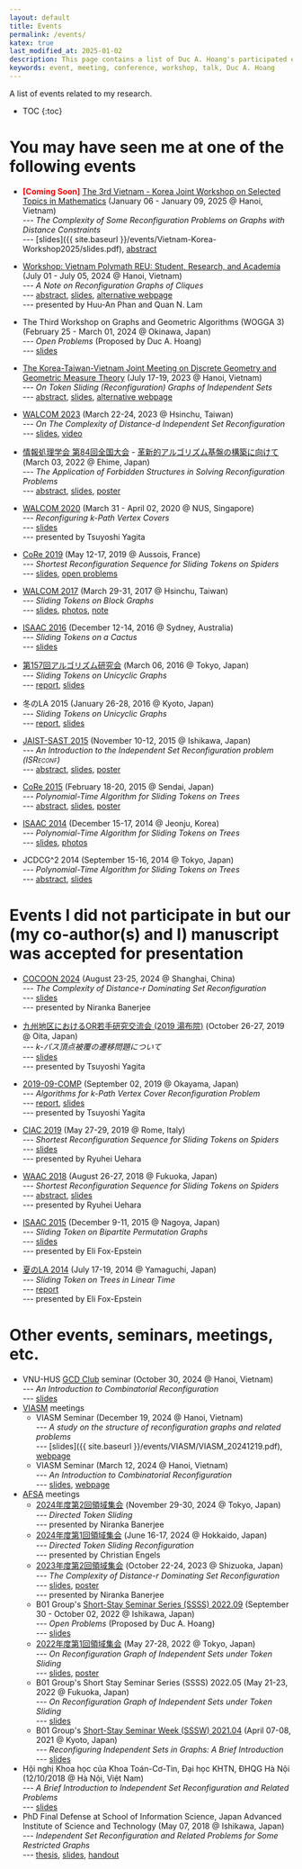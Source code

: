 ```yaml
---
layout: default
title: Events
permalink: /events/
katex: true
last_modified_at: 2025-01-02
description: This page contains a list of Duc A. Hoang's participated events
keywords: event, meeting, conference, workshop, talk, Duc A. Hoang
---
```


<!-- 
<span style="font-weight:bold;color:red;">[Coming Soon]</span> 
-->

<div class="alert alert-info" markdown="1">
A list of events related to my research.

* TOC
{:toc}
</div>


# You may have seen me at one of the following events

* <span style="font-weight:bold;color:red;">[Coming Soon]</span> [The 3rd Vietnam - Korea Joint Workshop on Selected Topics in Mathematics](http://math.ac.vn/conference/Vietnam-Korea-Workshop2025/) (January 06 - January 09, 2025 @ Hanoi, Vietnam) <br>--- *The Complexity of Some Reconfiguration Problems on Graphs with Distance Constraints* <br>--- [slides]({{ site.baseurl }}/events/Vietnam-Korea-Workshop2025/slides.pdf), [abstract](http://math.ac.vn/conference/Vietnam-Korea-Workshop2025/images/2025_VKW.pdf#page=44)

* [Workshop: Vietnam Polymath REU: Student, Research, and Academia](https://www.vietnampolymathreu.com/2023-2024/vietnam-polymath-reu-workshop) (July 01 - July 05, 2024 @ Hanoi, Vietnam) <br>--- *A Note on Reconfiguration Graphs of Cliques* <br>--- [abstract]({{site.baseurl}}/events/VPR-2024/abstract.pdf), [slides]({{site.baseurl}}/events/VPR-2024/slides.pdf), [alternative webpage](https://viasm.edu.vn/hdkh/workshop-vietnam-polymath-reu-student-research-and-academia/) <br>--- presented by Huu-An Phan and Quan N. Lam

* The Third Workshop on Graphs and Geometric Algorithms (WOGGA 3) (February 25 - March 01, 2024 @ Okinawa, Japan) <br>--- *Open Problems* (Proposed by Duc A. Hoang) <br>--- [slides]({{site.baseurl}}/events/WOGGA3/slides.pdf)

* [The Korea-Taiwan-Vietnam Joint Meeting on Discrete Geometry and Geometric Measure Theory](https://sites.google.com/view/ktvmeeting) (July 17-19, 2023 @ Hanoi, Vietnam) <br>--- *On Token Sliding (Reconfiguration) Graphs of Independent Sets* <br>--- [abstract]({{site.baseurl}}/events/KTVMeeting2023/abstract.pdf), [slides]({{site.baseurl}}/events/KTVMeeting2023/slides.pdf), [alternative webpage](https://viasm.edu.vn/hdkh/ktv2023)

* [WALCOM 2023](https://www.walcom2023.conf.nycu.edu.tw) (March 22-24, 2023 @ Hsinchu, Taiwan) <br>--- *On The Complexity of Distance-$d$ Independent Set Reconfiguration* <br>--- [slides]({{site.baseurl}}/events/WALCOM2023/slides.pdf), [video](https://www.youtube.com/watch?v=aTMiWYge4rw)

* [情報処理学会 第84回全国大会](https://www.ipsj.or.jp/event/taikai/84/) - [革新的アルゴリズム基盤の構築に向けて](https://www.gakkai-web.net/ipsj/84/event/html/event/C-5.html) (March 03, 2022 @ Ehime, Japan) <br>--- *The Application of Forbidden Structures in Solving Reconfiguration Problems* <br>--- [abstract](https://www.gakkai-web.net/ipsj/84/event/html/event/C-5.html), [slides]({{site.baseurl}}/events/IPSJ-84/slides.pdf), [poster]({{site.baseurl}}/events/IPSJ-84/poster.pdf)

* [WALCOM 2020](https://www.comp.nus.edu.sg/~walcom20/) (March 31 - April 02, 2020 @ NUS, Singapore) <br>--- *Reconfiguring $k$-Path Vertex Covers* <br>--- [slides]({{site.baseurl}}/events/WALCOM2020/slides.pptx) <br>--- presented by Tsuyoshi Yagita

* [CoRe 2019](http://oc.inpg.fr/conf/core2019/) (May 12-17, 2019 @ Aussois, France) <br>--- *Shortest Reconfiguration Sequence for Sliding Tokens on Spiders* <br>--- [slides]({{site.baseurl}}/events/CoRe2019/slides.pdf), [open problems]({{site.baseurl}}/events/CoRe2019/CoRe_2019_Open_Problems.pdf)

* [WALCOM 2017](http://walcom2017.nctu.edu.tw/) (March 29-31, 2017 @ Hsinchu, Taiwan) <br>--- *Sliding Tokens on Block Graphs* <br>--- [slides]({{site.baseurl}}/events/WALCOM2017/slides.pdf), [photos](https://www.flickr.com/photos/149337014@N05/albums), [note]({{site.baseurl}}/events/WALCOM2017/note.pdf)

* [ISAAC 2016](http://rp-www.cs.usyd.edu.au/~visual/isaac2016/) (December 12-14, 2016 @ Sydney, Australia) <br>--- *Sliding Tokens on a Cactus* <br>--- [slides]({{site.baseurl}}/events/ISAAC2016/slides.pdf)

* [第157回アルゴリズム研究会](http://www.ipsj-sigal.or.jp/prog27/prog157.html) (March 06, 2016 @ Tokyo, Japan) <br>--- *Sliding Tokens on Unicyclic Graphs* <br>--- [report](http://id.nii.ac.jp/1001/00157856/), [slides]({{site.baseurl}}/events/SIGAL-157/slides.pdf)

* 冬のLA 2015 (January 26-28, 2016 @ Kyoto, Japan) <br>--- *Sliding Tokens on Unicyclic Graphs* <br>--- [report]({{site.baseurl}}/events/LASymposium2015winter/paper.pdf), [slides]({{site.baseurl}}/events/LASymposium2015winter/slides.pdf)

* [JAIST-SAST 2015](http://www.jaist.ac.jp/jaist-sast2015/) (November 10-12, 2015 @ Ishikawa, Japan) <br>--- <i>An Introduction to the Independent Set Reconfiguration problem (<span style='font-variant:small-caps;'>ISReconf</span>) </i> <br>--- [abstract](http://www.jaist.ac.jp/jaist-sast2015/index.php/poster?option_comcontent=&id=82), [slides](http://www.jaist.ac.jp/jaist-sast2015/images/pdf/HOANGDucAnh_slide.pdf), [poster](http://www.jaist.ac.jp/jaist-sast2015/images/pdf/HOANGDucAn_poster.pdf)

* [CoRe 2015](http://www.ecei.tohoku.ac.jp/alg/core2015/) (February 18-20, 2015 @ Sendai, Japan) <br>--- *Polynomial-Time Algorithm for Sliding Tokens on Trees* <br>--- [abstract]({{site.baseurl}}/events/CoRe2015/abstract.pdf), [slides]({{site.baseurl}}/events/CoRe2015/slides.pptx), [poster]({{site.baseurl}}/events/CoRe2015/poster.pdf)

* [ISAAC 2014](http://tcs.postech.ac.kr/isaac2014/) (December 15-17, 2014 @ Jeonju, Korea) <br>--- *Polynomial-Time Algorithm for Sliding Tokens on Trees* <br>--- [slides]({{site.baseurl}}/events/ISAAC2014/slides.pptx), [photos](http://tcs.postech.ac.kr/isaac2014/photos.html)

* JCDCG^2 2014 (September 15-16, 2014 @ Tokyo, Japan) <br>--- *Polynomial-Time Algorithm for Sliding Tokens on Trees* <br>--- [abstract]({{site.baseurl}}/events/JCDCGG2014/abstract.pdf), [slides]({{site.baseurl}}/events/JCDCGG2014/slides.pptx)

# Events I did not participate in but our (my co-author(s) and I) manuscript was accepted for presentation

* [COCOON 2024](https://anl.sjtu.edu.cn/cocoon2024/) (August 23-25, 2024 @ Shanghai, China) <br>--- *The Complexity of Distance-$r$ Dominating Set Reconfiguration* <br>--- [slides]({{site.baseurl}}/events/COCOON2024/slides.pdf) <br>--- presented by Niranka Banerjee

* [九州地区におけるOR若手研究交流会 (2019 湯布院)](https://sites.google.com/view/q-orwakate/2019) (October 26-27, 2019 @ Oita, Japan) <br>--- *$k$-パス頂点被覆の遷移問題について* <br>--- [slides]({{site.baseurl}}/events/ORwakate2019/slides.pptx) <br>--- presented by Tsuyoshi Yagita

* [2019-09-COMP](https://www.ieice.org/ken/program/index.php?tgs_regid=cd34671a1b18ce545adf76a0aa8f85ed59994bc433d0b2907bf32f816c17248a&tgid=IEICE-COMP) (September 02, 2019 @ Okayama, Japan) <br> --- *Algorithms for $k$-Path Vertex Cover Reconfiguration Problem* <br>--- [report](https://www.ieice.org/ken/paper/20190902R1pY/), [slides]({{site.baseurl}}/events/2019-09-COMP/slides.pptx) <br>--- presented by Tsuyoshi Yagita

* [CIAC 2019](http://easyconferences.eu/ciac2019/) (May 27-29, 2019 @ Rome, Italy) <br>--- *Shortest Reconfiguration Sequence for Sliding Tokens on Spiders* <br>--- [slides]({{site.baseurl}}/events/CIAC2019/slides.pdf) <br>--- presented by Ryuhei Uehara

* [WAAC 2018](http://www.fc.inf.kyushu-u.ac.jp/waac2018/) (August 26-27, 2018 @ Fukuoka, Japan) <br>--- *Shortest Reconfiguration Sequence for Sliding Tokens on Spiders* <br>--- [abstract]({{site.baseurl}}/events/WAAC2018/abstract.pdf), [slides]({{site.baseurl}}/events/WAAC2018/slides.pdf) <br>--- presented by Ryuhei Uehara

* [ISAAC 2015](http://www.al.cm.is.nagoya-u.ac.jp/isaac2015/) (December 9-11, 2015 @ Nagoya, Japan) <br>--- *Sliding Token on Bipartite Permutation Graphs* <br>--- [slides]({{site.baseurl}}/events/ISAAC2015/slides.pdf) <br>--- presented by Eli Fox-Epstein

* [夏のLA 2014](http://www.se.hiroshima-u.ac.jp/LA2014/summer.html) (July 17-19, 2014 @ Yamaguchi, Japan) <br>--- *Sliding Token on Trees in Linear Time* <br>--- [report]({{site.baseurl}}/events/LASymposium2014summer/paper.pdf) <br>--- presented by Eli Fox-Epstein

# Other events, seminars, meetings, etc.

* VNU-HUS [GCD Club](https://www.facebook.com/share/g/ycw9pesXfFsaKdTm/) seminar (October 30, 2024 @ Hanoi, Vietnam) <br>--- *An Introduction to Combinatorial Reconfiguration* <br>--- [slides]({{site.baseurl}}/events/misc/HUS_20241030.pdf)
* [VIASM](https://viasm.edu.vn/) meetings
  * VIASM Seminar (December 19, 2024 @ Hanoi, Vietnam) <br>--- *A study on the structure of reconfiguration graphs and related problems* <br>--- [slides]({{ site.baseurl }}/events/VIASM/VIASM_20241219.pdf), [webpage](https://viasm.edu.vn/hdkh/seminar-on-trends-in-mathematics-2)
  * VIASM Seminar (March 12, 2024 @ Hanoi, Vietnam) <br>--- *An Introduction to Combinatorial Reconfiguration* <br>--- [slides]({{site.baseurl}}/events/VIASM/VIASM_20240312.pdf), [webpage](https://viasm.edu.vn/hdkh/an-introduction-to-combinatorial-reconfiguration)
* [AFSA](https://afsa.jp/) meetings
  * [2024年度第2回領域集会](https://afsa.jp/afsa-2024_generalmeetingautumn/) (November 29-30, 2024 @ Tokyo, Japan) <br>--- *Directed Token Sliding* <br>--- presented by Niranka Banerjee
  * [2024年度第1回領域集会](https://afsa.jp/afsa-2024_generalmeeting_spring/) (June 16-17, 2024 @ Hokkaido, Japan) <br>--- *Directed Token Sliding Reconfiguration* <br>--- presented by Christian Engels
  * [2023年度第2回領域集会](https://afsa.jp/afsa-2023_generalmeetingautumn/) (October 22-24, 2023 @ Shizuoka, Japan) <br>--- *The Complexity of Distance-$r$ Dominating Set Reconfiguration* <br>--- [slides]({{site.baseurl}}/events/AFSA/Autumn2023-General-Meeting/slides.pdf), [poster]({{site.baseurl}}/events/AFSA/Autumn2023-General-Meeting/poster.pdf)  <br>--- presented by Niranka Banerjee
  * B01 Group's [Short-Stay Seminar Series (SSSS) 2022.09](https://www.jaist.ac.jp/~uehara/SSSS202209/) (September 30 - October 02, 2022 @ Ishikawa, Japan) <br>--- *Open Problems* (Proposed by Duc A. Hoang) <br>--- [slides]({{site.baseurl}}/events/AFSA/B01/SSSS-2022.09/slides.pdf)
  * [2022年度第1回領域集会](https://afsa.jp/generalmeeting2022spring/) (May 27-28, 2022 @ Tokyo, Japan) <br>--- *On Reconfiguration Graph of Independent Sets under Token Sliding* <br>--- [slides]({{site.baseurl}}/events/AFSA/Spring2022-General-Meeting/slides.pdf), [poster]({{site.baseurl}}/events/AFSA/Spring2022-General-Meeting/poster.pdf)
  * B01 Group's Short Stay Seminar Series (SSSS) 2022.05 (May 21-23, 2022 @ Fukuoka, Japan) <br>--- *On Reconfiguration Graph of Independent Sets under Token Sliding* <br>--- [slides]({{site.baseurl}}/events/AFSA/B01/SSSS-2022.05/slides.pdf)
  * B01 Group's [Short-Stay Seminar Week (SSSW) 2021.04](https://art.ist.hokudai.ac.jp/~horiyama/uketsuke/2021/0407_afsa/) (April 07-08, 2021 @ Kyoto, Japan) <br>--- *Reconfiguring Independent Sets in Graphs: A Brief Introduction* <br>--- [slides]({{site.baseurl}}/events/AFSA/B01/SSSW-2021.04/slides.pdf)
* Hội nghị Khoa học của Khoa Toán-Cơ-Tin, Đại học KHTN, ĐHQG Hà Nội (12/10/2018 @ Hà Nội, Việt Nam) <br>--- *A Brief Introduction to Independent Set Reconfiguration and Related Problems* <br>--- [slides]({{site.baseurl}}/events/misc/HUS_20181012.pdf)
* PhD Final Defense at School of Information Science, Japan Advanced Institute of Science and Technology (May 07, 2018 @ Ishikawa, Japan) <br>--- *Independent Set Reconfiguration and Related Problems for Some Restricted Graphs* <br>--- [thesis](http://hdl.handle.net/10119/15431), [slides]({{site.baseurl}}/events/PhD-Defense/Duc_FinalDefense_20180507.pdf), [handout]({{site.baseurl}}/events/PhD-Defense/Duc_FinalDefense_20180507_handout.pdf)
